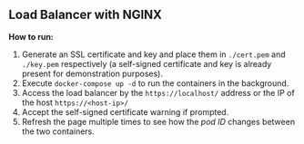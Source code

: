 ## **Load Balancer with NGINX**

**How to run:**
 1. Generate an SSL certificate and key and place them in `./cert.pem` and  `./key.pem` respectively (a self-signed certificate and key is already present for demonstration purposes).
 2. Execute `docker-compose up -d` to run the containers in the background.
 3. Access the load balancer by the `https://localhost/` address or the IP of the host `https://<host-ip>/`
 4. Accept the self-signed certificate warning if prompted.
 5. Refresh the page multiple times to see how the *pod ID* changes between the two containers.
